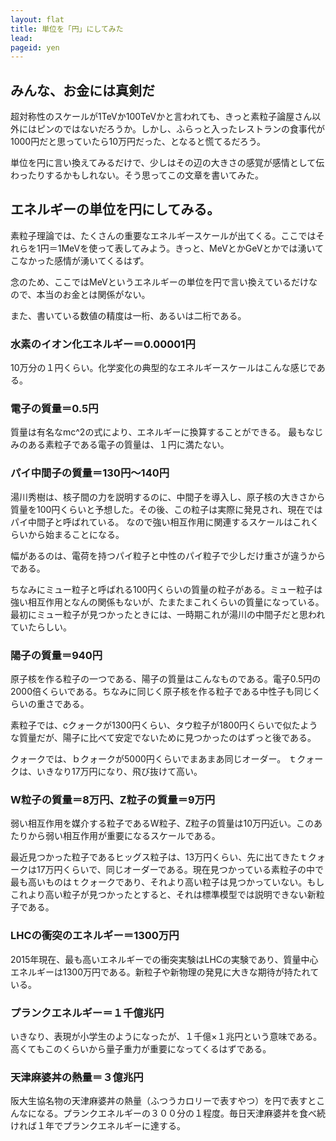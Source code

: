 ```yaml
---
layout: flat
title: 単位を「円」にしてみた
lead:
pageid: yen
---
```

## みんな、お金には真剣だ

超対称性のスケールが1TeVか100TeVかと言われても、きっと素粒子論屋さん以外にはピンのではないだろうか。しかし、ふらっと入ったレストランの食事代が1000円だと思っていたら10万円だった、となると慌てるだろう。

単位を円に言い換えてみるだけで、少しはその辺の大きさの感覚が感情として伝わったりするかもしれない。そう思ってこの文章を書いてみた。

## エネルギーの単位を円にしてみる。

素粒子理論では、たくさんの重要なエネルギースケールが出てくる。ここではそれらを1円＝1MeVを使って表してみよう。きっと、MeVとかGeVとかでは湧いてこなかった感情が湧いてくるはず。

念のため、ここではMeVというエネルギーの単位を円で言い換えているだけなので、本当のお金とは関係がない。

また、書いている数値の精度は一桁、あるいは二桁である。

### 水素のイオン化エネルギー＝0.00001円

10万分の１円くらい。化学変化の典型的なエネルギースケールはこんな感じである。

### 電子の質量＝0.5円

質量は有名なmc^2の式により、エネルギーに換算することができる。
最もなじみのある素粒子である電子の質量は、１円に満たない。

### パイ中間子の質量＝130円〜140円

湯川秀樹は、核子間の力を説明するのに、中間子を導入し、原子核の大きさから質量を100円くらいと予想した。その後、この粒子は実際に発見され、現在ではパイ中間子と呼ばれている。
なので強い相互作用に関連するスケールはこれくらいから始まることになる。

幅があるのは、電荷を持つパイ粒子と中性のパイ粒子で少しだけ重さが違うからである。

ちなみにミュー粒子と呼ばれる100円くらいの質量の粒子がある。ミュー粒子は強い相互作用となんの関係もないが、たまたまこれくらいの質量になっている。最初にミュー粒子が見つかったときには、一時期これが湯川の中間子だと思われていたらしい。

### 陽子の質量＝940円

原子核を作る粒子の一つである、陽子の質量はこんなものである。電子0.5円の2000倍くらいである。ちなみに同じく原子核を作る粒子である中性子も同じくらいの重さである。

素粒子では、cクォークが1300円くらい、タウ粒子が1800円くらいで似たような質量だが、陽子に比べて安定でないために見つかったのはずっと後である。

クォークでは、ｂクォークが5000円くらいでまあまあ同じオーダー。
ｔクォークは、いきなり17万円になり、飛び抜けて高い。

### W粒子の質量＝8万円、Z粒子の質量＝9万円

弱い相互作用を媒介する粒子であるW粒子、Z粒子の質量は10万円近い。このあたりから弱い相互作用が重要になるスケールである。

最近見つかった粒子であるヒッグス粒子は、13万円くらい、先に出てきたｔクォークは17万円くらいで、同じオーダーである。現在見つかっている素粒子の中で最も高いものはｔクォークであり、それより高い粒子は見つかっていない。もしこれより高い粒子が見つかったとすると、それは標準模型では説明できない新粒子である。

### LHCの衝突のエネルギー＝1300万円

2015年現在、最も高いエネルギーでの衝突実験はLHCの実験であり、質量中心エネルギーは1300万円である。新粒子や新物理の発見に大きな期待が持たれている。

### プランクエネルギー＝１千億兆円

いきなり、表現が小学生のようになったが、１千億×１兆円という意味である。高くてもこのくらいから量子重力が重要になってくるはずである。

### 天津麻婆丼の熱量＝３億兆円

阪大生協名物の天津麻婆丼の熱量（ふつうカロリーで表すやつ）を円で表すとこんなになる。プランクエネルギーの３００分の１程度。毎日天津麻婆丼を食べ続ければ１年でプランクエネルギーに達する。
